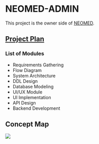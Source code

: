 # NEOMED-ADMIN

This project is the owner side of [NEOMED](https://github.com/ashandilya/NEOMED). 

## [Project Plan](https://docs.google.com/spreadsheets/d/1xtU_ryYIUM_M7z4sFa_qJQRmd_RTcohCCYa2guBsbvw/edit?usp=sharing)


### List of Modules

- Requirements Gathering 
- Flow Diagram
- System Architecture
- DDL Design
- Database Modeling
- UI/UX Module
- UI Implementation
- API Design
- Backend Development

## Concept Map

![](https://i.ibb.co/njs9dYF/Concept-Map.jpg)





